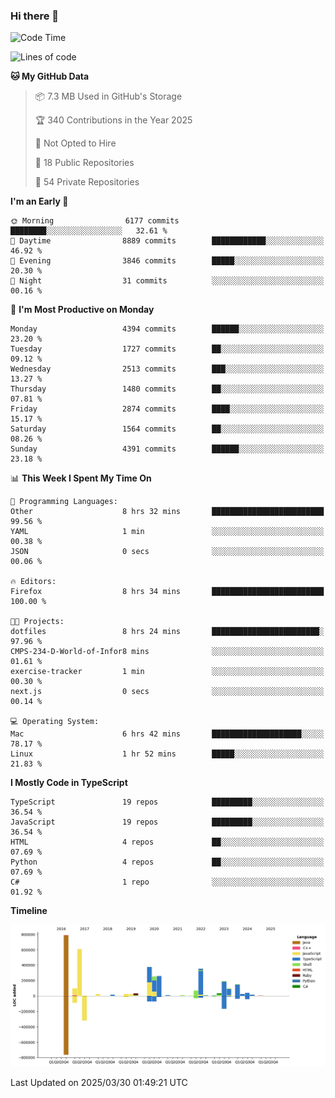 ### Hi there 👋

<!--
**Clumsy-Coder/Clumsy-Coder** is a ✨ _special_ ✨ repository because its `README.md` (this file) appears on your GitHub profile.

Here are some ideas to get you started:

- 🔭 I’m currently working on ...
- 🌱 I’m currently learning ...
- 👯 I’m looking to collaborate on ...
- 🤔 I’m looking for help with ...
- 💬 Ask me about ...
- 📫 How to reach me: ...
- 😄 Pronouns: ...
- ⚡ Fun fact: ...
-->

<!-- anmol098/waka-readme-stats -->
<!--START_SECTION:waka-->
![Code Time](http://img.shields.io/badge/Code%20Time-1%2C230%20hrs%2057%20mins-blue)

![Lines of code](https://img.shields.io/badge/From%20Hello%20World%20I%27ve%20Written-3.5%20million%20lines%20of%20code-blue)

**🐱 My GitHub Data** 

> 📦 7.3 MB Used in GitHub's Storage 
 > 
> 🏆 340 Contributions in the Year 2025
 > 
> 🚫 Not Opted to Hire
 > 
> 📜 18 Public Repositories 
 > 
> 🔑 54 Private Repositories 
 > 
**I'm an Early 🐤** 

```text
🌞 Morning                6177 commits        ████████░░░░░░░░░░░░░░░░░   32.61 % 
🌆 Daytime                8889 commits        ████████████░░░░░░░░░░░░░   46.92 % 
🌃 Evening                3846 commits        █████░░░░░░░░░░░░░░░░░░░░   20.30 % 
🌙 Night                  31 commits          ░░░░░░░░░░░░░░░░░░░░░░░░░   00.16 % 
```
📅 **I'm Most Productive on Monday** 

```text
Monday                   4394 commits        ██████░░░░░░░░░░░░░░░░░░░   23.20 % 
Tuesday                  1727 commits        ██░░░░░░░░░░░░░░░░░░░░░░░   09.12 % 
Wednesday                2513 commits        ███░░░░░░░░░░░░░░░░░░░░░░   13.27 % 
Thursday                 1480 commits        ██░░░░░░░░░░░░░░░░░░░░░░░   07.81 % 
Friday                   2874 commits        ████░░░░░░░░░░░░░░░░░░░░░   15.17 % 
Saturday                 1564 commits        ██░░░░░░░░░░░░░░░░░░░░░░░   08.26 % 
Sunday                   4391 commits        ██████░░░░░░░░░░░░░░░░░░░   23.18 % 
```


📊 **This Week I Spent My Time On** 

```text
💬 Programming Languages: 
Other                    8 hrs 32 mins       █████████████████████████   99.56 % 
YAML                     1 min               ░░░░░░░░░░░░░░░░░░░░░░░░░   00.38 % 
JSON                     0 secs              ░░░░░░░░░░░░░░░░░░░░░░░░░   00.06 % 

🔥 Editors: 
Firefox                  8 hrs 34 mins       █████████████████████████   100.00 % 

🐱‍💻 Projects: 
dotfiles                 8 hrs 24 mins       ████████████████████████░   97.96 % 
CMPS-234-D-World-of-Infor8 mins              ░░░░░░░░░░░░░░░░░░░░░░░░░   01.61 % 
exercise-tracker         1 min               ░░░░░░░░░░░░░░░░░░░░░░░░░   00.30 % 
next.js                  0 secs              ░░░░░░░░░░░░░░░░░░░░░░░░░   00.14 % 

💻 Operating System: 
Mac                      6 hrs 42 mins       ████████████████████░░░░░   78.17 % 
Linux                    1 hr 52 mins        █████░░░░░░░░░░░░░░░░░░░░   21.83 % 
```

**I Mostly Code in TypeScript** 

```text
TypeScript               19 repos            █████████░░░░░░░░░░░░░░░░   36.54 % 
JavaScript               19 repos            █████████░░░░░░░░░░░░░░░░   36.54 % 
HTML                     4 repos             ██░░░░░░░░░░░░░░░░░░░░░░░   07.69 % 
Python                   4 repos             ██░░░░░░░░░░░░░░░░░░░░░░░   07.69 % 
C#                       1 repo              ░░░░░░░░░░░░░░░░░░░░░░░░░   01.92 % 
```



**Timeline**

![Lines of Code chart](https://raw.githubusercontent.com/Clumsy-Coder/Clumsy-Coder/main/assets/bar_graph.png)


 Last Updated on 2025/03/30 01:49:21 UTC
<!--END_SECTION:waka-->
